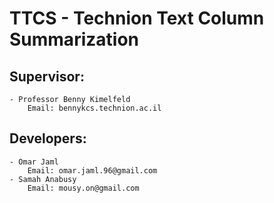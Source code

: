 # TTCS - Technion Text Column Summarization


## Supervisor:
    - Professor Benny Kimelfeld
        Email: bennykcs.technion.ac.il
## Developers:
    - Omar Jaml
        Email: omar.jaml.96@gmail.com
    - Samah Anabusy
        Email: mousy.on@gmail.com



